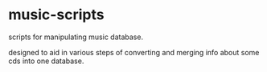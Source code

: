 music-scripts
=============

scripts for manipulating music database.

designed to aid in various steps of converting and merging info about some cds into one database.
